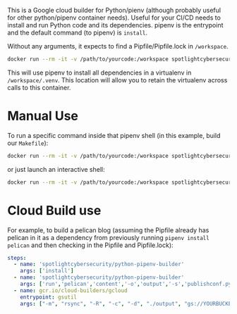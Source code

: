 This is a Google cloud builder for Python/pienv (although probably useful for other python/pipenv container needs). Useful for your CI/CD needs to install and run Python code and its dependencies. pipenv is the entrypoint and the default command (to pipenv) is `install`.

Without any arguments, it expects to find a Pipfile/Pipfile.lock in `/workspace`.

```bash
docker run --rm -it -v /path/to/yourcode:/workspace spotlightcybersecurity/python-pipenv-builder
```

This will use pipenv to install all dependencies in a virtualenv in `/workspace/.venv`. This location will allow you to retain the virtualenv across calls to this container.

# Manual Use
To run a specific command inside that pipenv shell (in this example, build our `Makefile`):

```bash
docker run --rm -it -v /path/to/yourcode:/workspace spotlightcybersecurity/python-pipenv-builder run make
```

or just launch an interactive shell:

```bash
docker run --rm -it -v /path/to/yourcode:/workspace spotlightcybersecurity/python-pipenv-builder shell
```

# Cloud Build use
For example, to build a pelican blog (assuming the Pipfile already has pelican in it as a dependency from previously running `pipenv install pelican` and then checking in the Pipfile and Pipfile.lock):
```yaml
steps:
  - name: 'spotlightcybersecurity/python-pipenv-builder'
    args: ['install']
  - name: 'spotlightcybersecurity/python-pipenv-builder'
    args: ['run','pelican','content','-o','output','-s','publishconf.py']
  - name: gcr.io/cloud-builders/gcloud
    entrypoint: gsutil
    args: ["-m", "rsync", "-R", "-c", "-d", "./output", "gs://YOURBUCKETHERE"]
```
